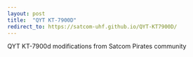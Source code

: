 ```yaml
---
layout: post
title:  "QYT KT-7900D"
redirect_to: https://satcom-uhf.github.io/QYT-KT7900D/
---
```


QYT KT-7900d modifications from Satcom Pirates community